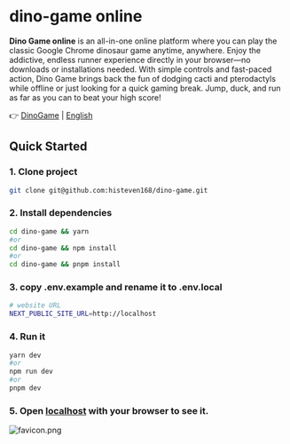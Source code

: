 # dino-game online
**Dino Game online** is an all-in-one online platform where you can play the classic Google Chrome dinosaur game anytime, anywhere. Enjoy the addictive, endless runner experience directly in your browser—no downloads or installations needed. With simple controls and fast-paced action, Dino Game brings back the fun of dodging cacti and pterodactyls while offline or just looking for a quick gaming break. Jump, duck, and run as far as you can to beat your high score!

👉 [DinoGame](https://dinogame.onl) | [English]([[https://github.com/histeven168/dino-game/blob/main/README.md](https://github.com/histeven168/dino-game/edit/main/README.md)](https://github.com/histeven168/dino-game/edit/main/README.md))


## Quick Started

### 1. Clone project

```bash
git clone git@github.com:histeven168/dino-game.git
```

### 2. Install dependencies

```bash
cd dino-game && yarn
#or
cd dino-game && npm install
#or
cd dino-game && pnpm install
```

### 3. copy .env.example and rename it to .env.local

```bash
# website URL
NEXT_PUBLIC_SITE_URL=http://localhost

```

### 4. Run it

```bash
yarn dev
#or
npm run dev
#or
pnpm dev
```

### 5. Open [localhost](localhost) with your browser to see it.
![favicon.png](https://dinogame.onl/favicon.png)
